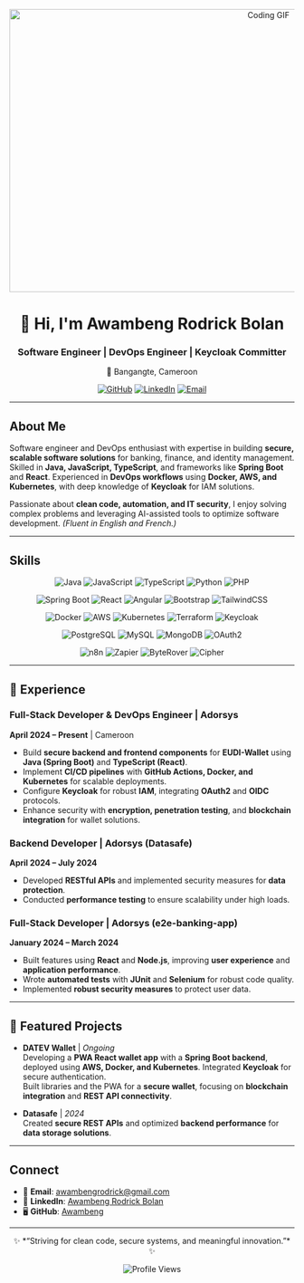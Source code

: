 <p align="center">
  <img src="https://media.giphy.com/media/26tn33aiTi1jkl6H6/giphy.gif" width="900" height="500" alt="Coding GIF"/>
</p>

<h1 align="center">👋 Hi, I'm Awambeng Rodrick Bolan</h1>
<h3 align="center"> Software Engineer | DevOps Engineer | Keycloak Committer</h3>
<p align="center">📍 Bangangte, Cameroon</p>
<p align="center">
  <a href="https://github.com/Awambeng"><img src="https://img.shields.io/badge/GitHub-181717?style=flat&logo=github&logoColor=white" alt="GitHub"/></a>
  <a href="https://www.linkedin.com/in/awambeng-rodrick-bolan-8821a6217/"><img src="https://img.shields.io/badge/LinkedIn-0A66C2?style=flat&logo=linkedin&logoColor=white" alt="LinkedIn"/></a>
  <a href="https://mail.google.com/mail/?view=cm&fs=1&to=awambengrodrick@gmail.com" target="_blank"><img src="https://img.shields.io/badge/Email-D14836?style=flat&logo=gmail&logoColor=white" alt="Email"/></a>
</p>

---

## About Me
Software engineer and DevOps enthusiast with expertise in building **secure, scalable software solutions** for banking, finance, and identity management. Skilled in **Java, JavaScript, TypeScript**, and frameworks like **Spring Boot** and **React**. Experienced in **DevOps workflows** using **Docker, AWS, and Kubernetes**, with deep knowledge of **Keycloak** for IAM solutions.

Passionate about **clean code, automation, and IT security**, I enjoy solving complex problems and leveraging AI-assisted tools to optimize software development. *(Fluent in English and French.)*



---

## Skills
<p align="center">
  <img src="https://img.shields.io/badge/Java-007396?style=flat-square&logo=java&logoColor=white" alt="Java"/>
  <img src="https://img.shields.io/badge/JavaScript-F7DF1E?style=flat-square&logo=javascript&logoColor=black" alt="JavaScript"/>
  <img src="https://img.shields.io/badge/TypeScript-3178C6?style=flat-square&logo=typescript&logoColor=white" alt="TypeScript"/>
  <img src="https://img.shields.io/badge/Python-3776AB?style=flat-square&logo=python&logoColor=white" alt="Python"/>
  <img src="https://img.shields.io/badge/PHP-777BB4?style=flat-square&logo=php&logoColor=white" alt="PHP"/>
</p>
<p align="center">
  <img src="https://img.shields.io/badge/Spring_Boot-6DB33F?style=flat-square&logo=spring-boot&logoColor=white" alt="Spring Boot"/>
  <img src="https://img.shields.io/badge/React-61DAFB?style=flat-square&logo=react&logoColor=black" alt="React"/>
  <img src="https://img.shields.io/badge/Angular-DD0031?style=flat-square&logo=angular&logoColor=white" alt="Angular"/>
  <img src="https://img.shields.io/badge/Bootstrap-7952B3?style=flat-square&logo=bootstrap&logoColor=white" alt="Bootstrap"/>
  <img src="https://img.shields.io/badge/TailwindCSS-38B2AC?style=flat-square&logo=tailwind-css&logoColor=white" alt="TailwindCSS"/>
</p>
<p align="center">
  <img src="https://img.shields.io/badge/Docker-2496ED?style=flat-square&logo=docker&logoColor=white" alt="Docker"/>
  <img src="https://img.shields.io/badge/AWS-232F3E?style=flat-square&logo=amazon-aws&logoColor=white" alt="AWS"/>
  <img src="https://img.shields.io/badge/Kubernetes-326CE5?style=flat-square&logo=kubernetes&logoColor=white" alt="Kubernetes"/>
  <img src="https://img.shields.io/badge/Terraform-623CE4?style=flat-square&logo=terraform&logoColor=white" alt="Terraform"/>
  <img src="https://img.shields.io/badge/Keycloak-000000?style=flat-square&logo=keycloak&logoColor=white" alt="Keycloak"/>
</p>
<p align="center">
  <img src="https://img.shields.io/badge/PostgreSQL-4169E1?style=flat-square&logo=postgresql&logoColor=white" alt="PostgreSQL"/>
  <img src="https://img.shields.io/badge/MySQL-4479A1?style=flat-square&logo=mysql&logoColor=white" alt="MySQL"/>
  <img src="https://img.shields.io/badge/MongoDB-47A248?style=flat-square&logo=mongodb&logoColor=white" alt="MongoDB"/>
  <img src="https://img.shields.io/badge/OAuth2-000000?style=flat-square&logo=security&logoColor=white" alt="OAuth2"/>
</p>
<p align="center">
  <img src="https://img.shields.io/badge/n8n-FF6C37?style=flat-square&logo=n8n&logoColor=white" alt="n8n"/>
  <img src="https://img.shields.io/badge/Zapier-FF4A00?style=flat-square&logo=zapier&logoColor=white" alt="Zapier"/>
  <img src="https://img.shields.io/badge/ByteRover-000000?style=flat-square&logo=ai&logoColor=white" alt="ByteRover"/>
  <img src="https://img.shields.io/badge/Cipher-000000?style=flat-square&logo=ai&logoColor=white" alt="Cipher"/>
</p>

---

## 💼 Experience

### Full-Stack Developer & DevOps Engineer | Adorsys
**April 2024 – Present** | Cameroon  
- Build **secure backend and frontend components** for **EUDI-Wallet** using **Java (Spring Boot)** and **TypeScript (React)**.  
- Implement **CI/CD pipelines** with **GitHub Actions, Docker, and Kubernetes** for scalable deployments.  
- Configure **Keycloak** for robust **IAM**, integrating **OAuth2** and **OIDC** protocols.  
- Enhance security with **encryption, penetration testing**, and **blockchain integration** for wallet solutions.

### Backend Developer | Adorsys (Datasafe)
**April 2024 – July 2024**  
- Developed **RESTful APIs** and implemented security measures for **data protection**.  
- Conducted **performance testing** to ensure scalability under high loads.

### Full-Stack Developer | Adorsys (e2e-banking-app)
**January 2024 – March 2024**  
- Built features using **React** and **Node.js**, improving **user experience** and **application performance**.  
- Wrote **automated tests** with **JUnit** and **Selenium** for robust code quality.  
- Implemented **robust security measures** to protect user data.

---

## 🚀 Featured Projects

- **DATEV Wallet** | *Ongoing*  
  Developing a **PWA React wallet app** with a **Spring Boot backend**, deployed using **AWS, Docker, and Kubernetes**. Integrated **Keycloak** for secure authentication.  
  Built libraries and the PWA for a **secure wallet**, focusing on **blockchain integration** and **REST API connectivity**.

- **Datasafe** | *2024*  
  Created **secure REST APIs** and optimized **backend performance** for **data storage solutions**.

---

## Connect
- 📧 **Email**: [awambengrodrick@gmail.com](https://mail.google.com/mail/?view=cm&fs=1&to=awambengrodrick@gmail.com)
- 🔗 **LinkedIn**: [Awambeng Rodrick Bolan](https://www.linkedin.com/in/awambeng-rodrick-bolan-8821a6217/)  
- 🖥️ **GitHub**: [Awambeng](https://github.com/Awambeng)  

---

<p align="center">✨ *“Striving for clean code, secure systems, and meaningful innovation.”* ✨</p>

<p align="center">
  <img src="https://komarev.com/ghpvc/?username=Awambeng&style=flat-square&color=orange" alt="Profile Views"/>
</p>
